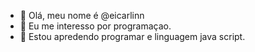 - 👋 Olá, meu nome é @eicarlinn
- 👀 Eu me interesso por programaçao.
- 🌱 Estou apredendo programar e linguagem java script.

<!---
eicarlinn/eicarlinn is a ✨ special ✨ repository because its `README.md` (this file) appears on your GitHub profile.
You can click the Preview link to take a look at your changes.
--->
